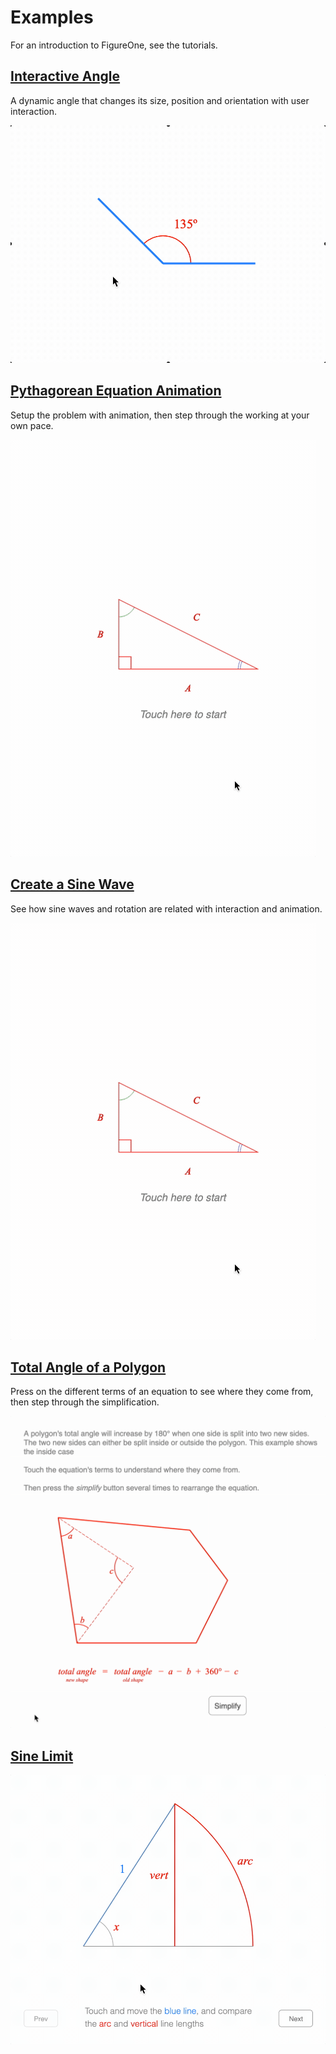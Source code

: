 # Examples

For an introduction to FigureOne, see the tutorials.

## **[Interactive Angle](https://github.com/airladon/FigureOne/tree/master/examples/Interactive%20Angle)**

A dynamic angle that changes its size, position and orientation with user interaction.

![](Interactive%20Angle/example.gif)

## **[Pythagorean Equation Animation](https://github.com/airladon/FigureOne/tree/master/examples/Pythagorean%20Theorem)**

Setup the problem with animation, then step through the working at your own pace.

![](Pythagorean%20Theorem/example.gif)

## **[Create a Sine Wave](https://github.com/airladon/FigureOne/tree/master/examples/Sine%20Wave)**

See how sine waves and rotation are related with interaction and animation.

![](Sine%20Wave/example.gif)

## **[Total Angle of a Polygon](https://github.com/airladon/FigureOne/tree/master/examples/Total%20Angle%20of%20a%20Polygon)**

Press on the different terms of an equation to see where they come from, then step through the simplification.

![](Total%20Angle%20of%20a%20Polygon/example.gif)

## **[Sine Limit](https://github.com/airladon/FigureOne/tree/master/examples/Sine%20Limit%20)**

![](Sine%20Limit/example.gif)

